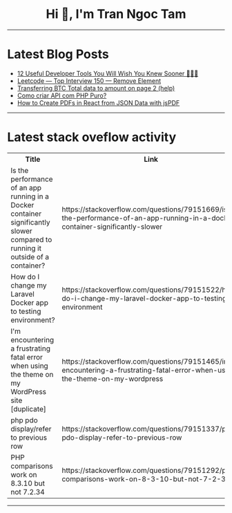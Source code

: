 <h1 align="center">Hi 👋, I'm Tran Ngoc Tam</h1>

---

# Latest Blog Posts 
<!-- BLOG-POST-LIST:START -->
- [12 Useful Developer Tools You Will Wish You Knew Sooner 🧑‍💻🧙](https://dev.to/safdarali/12-useful-developer-tools-you-will-wish-you-knew-sooner-3c77)
- [Leetcode — Top Interview 150 — Remove Element](https://dev.to/bendlmp/leetcode-top-interview-150-remove-element-ca9)
- [Transferring BTC Total data to amount on page 2 &lpar;help&rpar;](https://dev.to/chezciacbro/transferring-btc-total-data-to-amount-on-page-2-help-5ec0)
- [Como criar API com PHP Puro?](https://dev.to/rafaelcitario/como-criar-api-com-php-puro-5hio)
- [How to Create PDFs in React from JSON Data with jsPDF](https://dev.to/mukarramjavid/create-pdf-in-javascriptreact-using-json-data-1pj)
<!-- BLOG-POST-LIST:END -->

---

# Latest stack oveflow activity
<table>
  <tr><th>Title</th><th>Link</th></tr>
  <!-- STACKOVERFLOW:START --><tr><td>Is the performance of an app running in a Docker container significantly slower compared to running it outside of a container?</td><td>https://stackoverflow.com/questions/79151669/is-the-performance-of-an-app-running-in-a-docker-container-significantly-slower</td></tr><tr><td>How do I change my Laravel Docker app to testing environment?</td><td>https://stackoverflow.com/questions/79151522/how-do-i-change-my-laravel-docker-app-to-testing-environment</td></tr><tr><td>I&#39;m encountering a frustrating fatal error when using the theme on my WordPress site [duplicate]</td><td>https://stackoverflow.com/questions/79151465/im-encountering-a-frustrating-fatal-error-when-using-the-theme-on-my-wordpress</td></tr><tr><td>php pdo display/refer to previous row</td><td>https://stackoverflow.com/questions/79151337/php-pdo-display-refer-to-previous-row</td></tr><tr><td>PHP comparisons work on 8.3.10 but not 7.2.34</td><td>https://stackoverflow.com/questions/79151292/php-comparisons-work-on-8-3-10-but-not-7-2-34</td></tr><!-- STACKOVERFLOW:END -->
</table>

---


